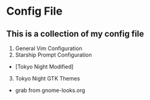 # Config File

This is a collection of my config file
---
1. General Vim Configuration
2. Starship Prompt Configuration
  - \[Tokyo Night Modified]
3. Tokyo Night GTK Themes
  - grab from gnome-looks.org
